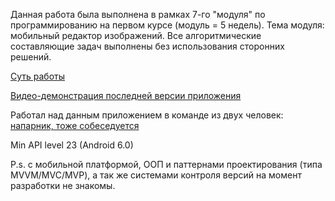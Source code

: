 Данная работа была выполнена в рамках 7-го "модуля" по программированию на первом курсе (модуль = 5 недель). Тема модуля: мобильный редактор изображений. 
Все алгоритмические составляющие задач выполнены без использования сторонних решений.

[Суть работы](https://docs.google.com/document/d/1YdQm1xKAERsxCUvkvTtaC61HZB_7DPl0pdwo97RPfPg/edit?usp=sharing)

[Видео-демонстрация последней версии приложения](https://drive.google.com/file/d/1_MYo1DD1cpu8EfrPoZHiPvsPVHGIeH6O/view?usp=sharing)

Работал над данным приложением в команде из двух человек: [напарник, тоже собеседуется](https://vk.com/echpochmach)

Min API level 23 (Android 6.0)

P.s. с мобильной платформой, ООП и паттернами проектирования (типа MVVM/MVC/MVP), а так же системами контроля версий на момент разработки не знакомы.
